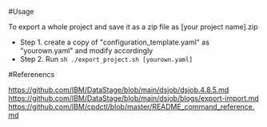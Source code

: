 #Usage

To export a whole project and save it as a zip file as [your project name].zip
- Step 1. create a copy of "configuration_template.yaml" as "yourown.yaml" and modify accordingly
- Step 2. Run
```sh ./export_project.sh [yourown.yaml]```
  

#Referenencs

https://github.com/IBM/DataStage/blob/main/dsjob/dsjob.4.8.5.md
https://github.com/IBM/DataStage/blob/main/dsjob/blogs/export-import.md
https://github.com/IBM/cpdctl/blob/master/README_command_reference.md
